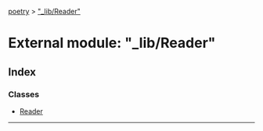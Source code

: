 [poetry](../README.md) > ["_lib/Reader"](../modules/__lib_reader_.md)

# External module: "_lib/Reader"

## Index

### Classes

* [Reader](../classes/__lib_reader_.reader.md)

---

